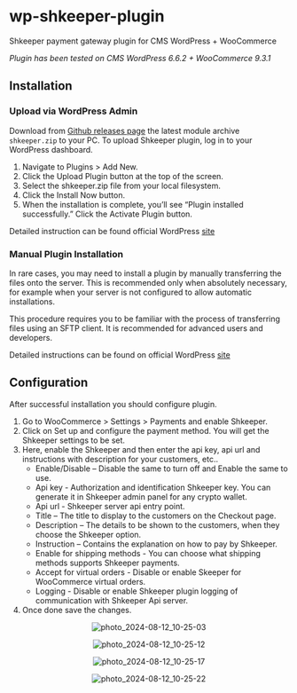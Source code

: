 # wp-shkeeper-plugin
Shkeeper payment gateway plugin for CMS WordPress + WooCommerce

*Plugin has been tested on CMS WordPress 6.6.2 + WooCommerce 9.3.1*

## Installation
### Upload via WordPress Admin

Download from [Github releases page](https://github.com/vsys-host/wp-shkeeper-plugin/releases) the latest module archive `shkeeper.zip` to your PC.
To upload Shkeeper plugin, log in to your WordPress dashboard.
1. Navigate to Plugins > Add New.
2. Click the Upload Plugin button at the top of the screen.
3. Select the shkeeper.zip file from your local filesystem.
4. Click the Install Now button.
5. When the installation is complete, you’ll see “Plugin installed successfully.” Click the Activate Plugin button.
   
Detailed instruction can be found official WordPress [site](https://wordpress.org/support/article/managing-plugins/#upload-via-wordpress-admin)
### Manual Plugin Installation

In rare cases, you may need to install a plugin by manually transferring the files onto the server. This is recommended only when absolutely necessary, for example when your server is not configured to allow automatic installations.

This procedure requires you to be familiar with the process of transferring files using an SFTP client. It is recommended for advanced users and developers.

Detailed instructions can be found on official WordPress [site](https://wordpress.org/support/article/managing-plugins)

## Configuration

After successful installation you should configure plugin.
1. Go to WooCommerce > Settings > Payments and enable Shkeeper.
2. Click on Set up and configure the payment method. You will get the Shkeeper settings to be set.
3. Here, enable the Shkeeper and then enter the api key, api url and instructions with description for your customers, etc..
    * Enable/Disable – Disable the same to turn off and Enable the same to use.
    * Api key - Authorization and identification Shkeeper key. You can generate it in Shkeeper admin panel for any crypto wallet.
    * Api url - Shkeeper server api entry point. 
    * Title – The title to display to the customers on the Checkout page.
    * Description – The details to be shown to the customers, when they choose the Shkeeper option.
    * Instruction – Contains the explanation on how to pay by Shkeeper.
    * Enable for shipping methods - You can choose what shipping methods supports Shkeeper payments.
    * Accept for virtual orders - Disable or enable Skeeper for WooCommerce virtual orders.
    * Logging - Disable or enable Shkeeper plugin logging of communication with Shkeeper Api server.
4. Once done save the changes.

<p align="center">
  <img src="https://github.com/user-attachments/assets/33e77242-d823-40bf-9305-19ee1cd8ad1e" alt="photo_2024-08-12_10-25-03">
</p>

<p align="center">
  <img src="https://github.com/user-attachments/assets/1ca843ad-c015-4234-a511-8ff3eadedf43" alt="photo_2024-08-12_10-25-12">
</p>

<p align="center">
  <img src="https://github.com/user-attachments/assets/1887179e-31f8-4199-ad95-c4cb8addaefe" alt="photo_2024-08-12_10-25-17">
</p>

<p align="center">
  <img src="https://github.com/user-attachments/assets/1a174ceb-39b4-4e1b-9b45-9730d74634c3" alt="photo_2024-08-12_10-25-22">
</p>


